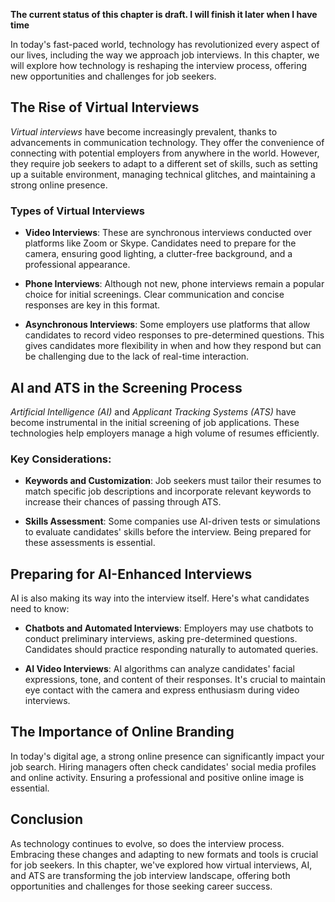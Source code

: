 **The current status of this chapter is draft. I will finish it later when I have time**

In today's fast-paced world, technology has revolutionized every aspect of our lives, including the way we approach job interviews. In this chapter, we will explore how technology is reshaping the interview process, offering new opportunities and challenges for job seekers.

The Rise of Virtual Interviews
------------------------------

*Virtual interviews* have become increasingly prevalent, thanks to advancements in communication technology. They offer the convenience of connecting with potential employers from anywhere in the world. However, they require job seekers to adapt to a different set of skills, such as setting up a suitable environment, managing technical glitches, and maintaining a strong online presence.

### Types of Virtual Interviews

* **Video Interviews**: These are synchronous interviews conducted over platforms like Zoom or Skype. Candidates need to prepare for the camera, ensuring good lighting, a clutter-free background, and a professional appearance.

* **Phone Interviews**: Although not new, phone interviews remain a popular choice for initial screenings. Clear communication and concise responses are key in this format.

* **Asynchronous Interviews**: Some employers use platforms that allow candidates to record video responses to pre-determined questions. This gives candidates more flexibility in when and how they respond but can be challenging due to the lack of real-time interaction.

AI and ATS in the Screening Process
-----------------------------------

*Artificial Intelligence (AI)* and *Applicant Tracking Systems (ATS)* have become instrumental in the initial screening of job applications. These technologies help employers manage a high volume of resumes efficiently.

### Key Considerations:

* **Keywords and Customization**: Job seekers must tailor their resumes to match specific job descriptions and incorporate relevant keywords to increase their chances of passing through ATS.

* **Skills Assessment**: Some companies use AI-driven tests or simulations to evaluate candidates' skills before the interview. Being prepared for these assessments is essential.

Preparing for AI-Enhanced Interviews
------------------------------------

AI is also making its way into the interview itself. Here's what candidates need to know:

* **Chatbots and Automated Interviews**: Employers may use chatbots to conduct preliminary interviews, asking pre-determined questions. Candidates should practice responding naturally to automated queries.

* **AI Video Interviews**: AI algorithms can analyze candidates' facial expressions, tone, and content of their responses. It's crucial to maintain eye contact with the camera and express enthusiasm during video interviews.

The Importance of Online Branding
---------------------------------

In today's digital age, a strong online presence can significantly impact your job search. Hiring managers often check candidates' social media profiles and online activity. Ensuring a professional and positive online image is essential.

Conclusion
----------

As technology continues to evolve, so does the interview process. Embracing these changes and adapting to new formats and tools is crucial for job seekers. In this chapter, we've explored how virtual interviews, AI, and ATS are transforming the job interview landscape, offering both opportunities and challenges for those seeking career success.
